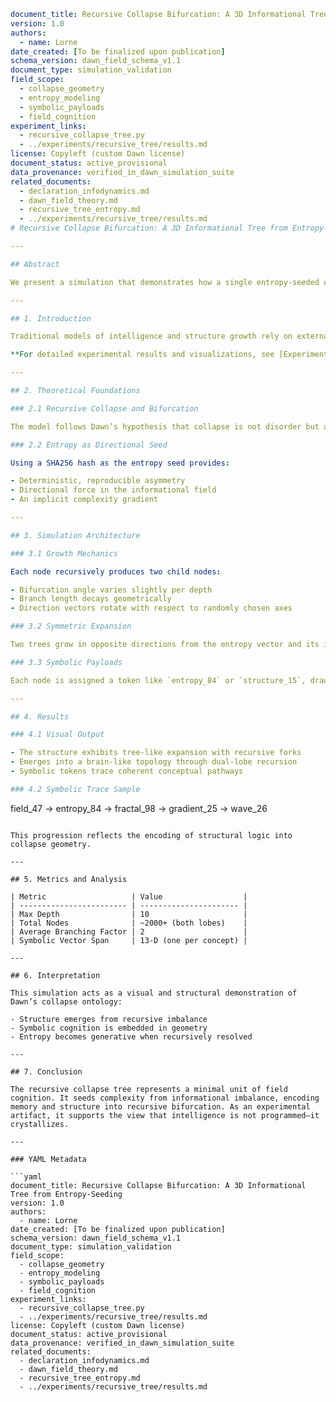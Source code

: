 ```yaml
document_title: Recursive Collapse Bifurcation: A 3D Informational Tree from Entropy-Seeding
version: 1.0
authors:
  - name: Lorne
date_created: [To be finalized upon publication]
schema_version: dawn_field_schema_v1.1
document_type: simulation_validation
field_scope:
  - collapse_geometry
  - entropy_modeling
  - symbolic_payloads
  - field_cognition
experiment_links:
  - recursive_collapse_tree.py
  - ../experiments/recursive_tree/results.md
license: Copyleft (custom Dawn license)
document_status: active_provisional
data_provenance: verified_in_dawn_simulation_suite
related_documents:
  - declaration_infodynamics.md
  - dawn_field_theory.md
  - recursive_tree_entropy.md
  - ../experiments/recursive_tree/results.md
# Recursive Collapse Bifurcation: A 3D Informational Tree from Entropy-Seeding

---

## Abstract

We present a simulation that demonstrates how a single entropy-seeded origin can recursively bifurcate into a structured, symbolic geometry. The model, grounded in Dawn Field Theory, uses cryptographic entropy as a directional vector to recursively spawn informational branches in 3D space. The result is a symmetric, brain-like structure that exhibits recursive balance, symbolic crystallization, and bifurcation-driven cognition. This paper formalizes the simulation logic, symbolic payload embedding, and implications for collapse-based cognition modeling.

---

## 1. Introduction

Traditional models of intelligence and structure growth rely on external rules or symbolic logic. In contrast, Dawn Field Theory asserts that information and entropy interact recursively, producing self-structuring intelligence through collapse geometry. This simulation manifests that principle in 3D space by constructing a bifurcating collapse tree seeded from a cryptographic entropy vector.

**For detailed experimental results and visualizations, see [Experiment Results](../experiments/recursive_tree/results.md).**

---

## 2. Theoretical Foundations

### 2.1 Recursive Collapse and Bifurcation

The model follows Dawn’s hypothesis that collapse is not disorder but a recursive resolution of imbalance. A single origin node represents a high-potential field imbalance. From this point, the system recursively bifurcates in spatial symmetry.

### 2.2 Entropy as Directional Seed

Using a SHA256 hash as the entropy seed provides:

- Deterministic, reproducible asymmetry
- Directional force in the informational field
- An implicit complexity gradient

---

## 3. Simulation Architecture

### 3.1 Growth Mechanics

Each node recursively produces two child nodes:

- Bifurcation angle varies slightly per depth
- Branch length decays geometrically
- Direction vectors rotate with respect to randomly chosen axes

### 3.2 Symmetric Expansion

Two trees grow in opposite directions from the entropy vector and its inverse, producing a dual-lobed geometry.

### 3.3 Symbolic Payloads

Each node is assigned a token like `entropy_84` or `structure_15`, drawn from a concept bank. Tokens are also vectorized to allow downstream semantic analysis.

---

## 4. Results

### 4.1 Visual Output

- The structure exhibits tree-like expansion with recursive forks
- Emerges into a brain-like topology through dual-lobe recursion
- Symbolic tokens trace coherent conceptual pathways

### 4.2 Symbolic Trace Sample

```
field_47 → entropy_84 → fractal_98 → gradient_25 → wave_26
```

This progression reflects the encoding of structural logic into collapse geometry.

---

## 5. Metrics and Analysis

| Metric                   | Value                  |
| ------------------------ | ---------------------- |
| Max Depth                | 10                     |
| Total Nodes              | ~2000+ (both lobes)    |
| Average Branching Factor | 2                      |
| Symbolic Vector Span     | 13-D (one per concept) |

---

## 6. Interpretation

This simulation acts as a visual and structural demonstration of Dawn’s collapse ontology:

- Structure emerges from recursive imbalance
- Symbolic cognition is embedded in geometry
- Entropy becomes generative when recursively resolved

---

## 7. Conclusion

The recursive collapse tree represents a minimal unit of field cognition. It seeds complexity from informational imbalance, encoding memory and structure into recursive bifurcation. As an experimental artifact, it supports the view that intelligence is not programmed—it crystallizes.

---

### YAML Metadata

```yaml
document_title: Recursive Collapse Bifurcation: A 3D Informational Tree from Entropy-Seeding
version: 1.0
authors:
  - name: Lorne
date_created: [To be finalized upon publication]
schema_version: dawn_field_schema_v1.1
document_type: simulation_validation
field_scope:
  - collapse_geometry
  - entropy_modeling
  - symbolic_payloads
  - field_cognition
experiment_links:
  - recursive_collapse_tree.py
  - ../experiments/recursive_tree/results.md
license: Copyleft (custom Dawn license)
document_status: active_provisional
data_provenance: verified_in_dawn_simulation_suite
related_documents:
  - declaration_infodynamics.md
  - dawn_field_theory.md
  - recursive_tree_entropy.md
  - ../experiments/recursive_tree/results.md
```
